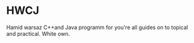 # HWCJ
Hamid warsaz C++and Java programm for you're all guides on to topical and practical. White own. 
